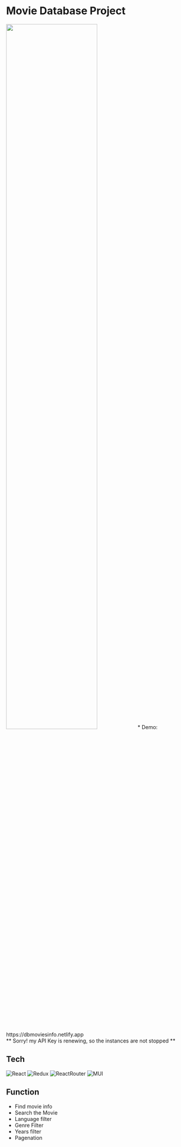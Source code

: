 # Movie Database Project
<img width='70%' src="https://github.com/legowen/Portfolio/blob/main/img/dbmoviesinfo.png?raw=true"/>
* Demo: https://dbmoviesinfo.netlify.app
<br>
** Sorry! my API Key is renewing, so the instances are not stopped **


## Tech
![React](https://img.shields.io/badge/-React-222222?style=for-the-badge&logo=react)
![Redux](https://img.shields.io/badge/-Redux-purple?style=for-the-badge&logo=Redux)
![ReactRouter](https://img.shields.io/badge/-ReactRouter-white?style=for-the-badge&logo=ReactRouter)
![MUI](https://img.shields.io/badge/-MUI-grey?style=for-the-badge&logo=MUI)

## Function
* Find movie info
* Search the Movie
* Language filter
* Genre Filter
* Years filter
* Pagenation
